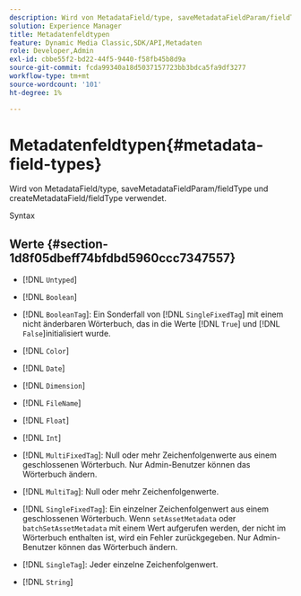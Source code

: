 ```yaml
---
description: Wird von MetadataField/type, saveMetadataFieldParam/fieldType und createMetadataField/fieldType verwendet.
solution: Experience Manager
title: Metadatenfeldtypen
feature: Dynamic Media Classic,SDK/API,Metadaten
role: Developer,Admin
exl-id: cbbe55f2-bd22-44f5-9440-f58fb45b8d9a
source-git-commit: fcda99340a18d5037157723bb3bdca5fa9df3277
workflow-type: tm+mt
source-wordcount: '101'
ht-degree: 1%

---
```


# Metadatenfeldtypen{#metadata-field-types}

Wird von MetadataField/type, saveMetadataFieldParam/fieldType und createMetadataField/fieldType verwendet.

Syntax

## Werte {#section-1d8f05dbeff74bfdbd5960ccc7347557}

* [!DNL `Untyped`]
* [!DNL `Boolean`]
* [!DNL `BooleanTag`]: Ein Sonderfall von  [!DNL `SingleFixedTag`] mit einem nicht änderbaren Wörterbuch, das in die Werte  [!DNL `True`] und  [!DNL `False`]initialisiert wurde.

* [!DNL `Color`]
* [!DNL `Date`]
* [!DNL `Dimension`]
* [!DNL `FileName`]
* [!DNL `Float`]
* [!DNL `Int`]
* [!DNL `MultiFixedTag`]: Null oder mehr Zeichenfolgenwerte aus einem geschlossenen Wörterbuch. Nur Admin-Benutzer können das Wörterbuch ändern.
* [!DNL `MultiTag`]: Null oder mehr Zeichenfolgenwerte.
* [!DNL `SingleFixedTag`]: Ein einzelner Zeichenfolgenwert aus einem geschlossenen Wörterbuch. Wenn `setAssetMetadata` oder `batchSetAssetMetadata` mit einem Wert aufgerufen werden, der nicht im Wörterbuch enthalten ist, wird ein Fehler zurückgegeben. Nur Admin-Benutzer können das Wörterbuch ändern.

* [!DNL `SingleTag`]: Jeder einzelne Zeichenfolgenwert.
* [!DNL `String`]
